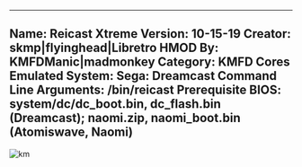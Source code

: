 -----------------------
Name: Reicast Xtreme
Version: 10-15-19
Creator: skmp|flyinghead|Libretro
HMOD By: KMFDManic|madmonkey
Category: KMFD Cores
Emulated System: Sega: Dreamcast
Command Line Arguments: /bin/reicast
Prerequisite BIOS: system/dc/dc_boot.bin, dc_flash.bin (Dreamcast); naomi.zip, naomi_boot.bin (Atomiswave, Naomi)
-----------------------
![km](https://i.imgur.com/AZg4I8e.png)
